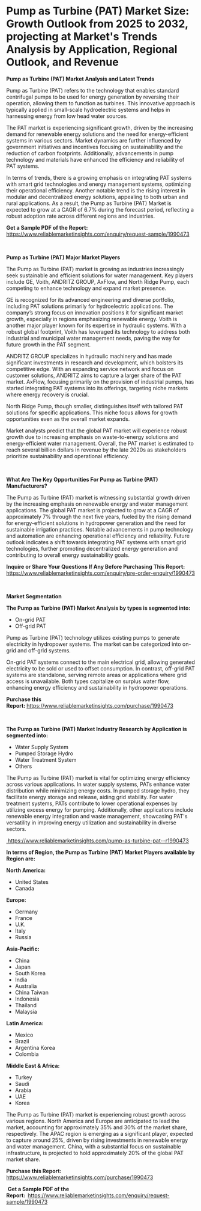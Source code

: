 <p><h1>Pump as Turbine (PAT) Market Size: Growth Outlook from 2025 to 2032, projecting at Market's Trends Analysis by Application, Regional Outlook, and Revenue</h1></p><p><strong>Pump as Turbine (PAT) Market Analysis and Latest Trends</strong></p>
<p><p>Pump as Turbine (PAT) refers to the technology that enables standard centrifugal pumps to be used for energy generation by reversing their operation, allowing them to function as turbines. This innovative approach is typically applied in small-scale hydroelectric systems and helps in harnessing energy from low head water sources. </p><p>The PAT market is experiencing significant growth, driven by the increasing demand for renewable energy solutions and the need for energy-efficient systems in various sectors. Market dynamics are further influenced by government initiatives and incentives focusing on sustainability and the reduction of carbon footprints. Additionally, advancements in pump technology and materials have enhanced the efficiency and reliability of PAT systems.</p><p>In terms of trends, there is a growing emphasis on integrating PAT systems with smart grid technologies and energy management systems, optimizing their operational efficiency. Another notable trend is the rising interest in modular and decentralized energy solutions, appealing to both urban and rural applications. As a result, the Pump as Turbine (PAT) Market is expected to grow at a CAGR of 6.7% during the forecast period, reflecting a robust adoption rate across different regions and industries.</p></p>
<p><strong>Get a Sample PDF of the Report:&nbsp;</strong> <a href="https://www.reliablemarketinsights.com/enquiry/request-sample/1990473?utm_campaign=2593&utm_medium=2&utm_source=Github&utm_content=ia&utm_term=12042025&utm_id=pump-as-turbine-pat">https://www.reliablemarketinsights.com/enquiry/request-sample/1990473</a></p>
<p>&nbsp;</p>
<p><strong>Pump as Turbine (PAT) Major Market Players</strong></p>
<p><p>The Pump as Turbine (PAT) market is growing as industries increasingly seek sustainable and efficient solutions for water management. Key players include GE, Voith, ANDRITZ GROUP, AxFlow, and North Ridge Pump, each competing to enhance technology and expand market presence.</p><p>GE is recognized for its advanced engineering and diverse portfolio, including PAT solutions primarily for hydroelectric applications. The company’s strong focus on innovation positions it for significant market growth, especially in regions emphasizing renewable energy. Voith is another major player known for its expertise in hydraulic systems. With a robust global footprint, Voith has leveraged its technology to address both industrial and municipal water management needs, paving the way for future growth in the PAT segment.</p><p>ANDRITZ GROUP specializes in hydraulic machinery and has made significant investments in research and development, which bolsters its competitive edge. With an expanding service network and focus on customer solutions, ANDRITZ aims to capture a larger share of the PAT market. AxFlow, focusing primarily on the provision of industrial pumps, has started integrating PAT systems into its offerings, targeting niche markets where energy recovery is crucial.</p><p>North Ridge Pump, though smaller, distinguishes itself with tailored PAT solutions for specific applications. This niche focus allows for growth opportunities even as the overall market expands.</p><p>Market analysts predict that the global PAT market will experience robust growth due to increasing emphasis on waste-to-energy solutions and energy-efficient water management. Overall, the PAT market is estimated to reach several billion dollars in revenue by the late 2020s as stakeholders prioritize sustainability and operational efficiency.</p></p>
<p>&nbsp;</p>
<p><strong>What Are The Key Opportunities For Pump as Turbine (PAT) Manufacturers?</strong></p>
<p><p>The Pump as Turbine (PAT) market is witnessing substantial growth driven by the increasing emphasis on renewable energy and water management applications. The global PAT market is projected to grow at a CAGR of approximately 7% through the next five years, fueled by the rising demand for energy-efficient solutions in hydropower generation and the need for sustainable irrigation practices. Notable advancements in pump technology and automation are enhancing operational efficiency and reliability. Future outlook indicates a shift towards integrating PAT systems with smart grid technologies, further promoting decentralized energy generation and contributing to overall energy sustainability goals.</p></p>
<p><strong>Inquire or Share Your Questions If Any Before Purchasing This Report:</strong> <a href="https://www.reliablemarketinsights.com/enquiry/pre-order-enquiry/1990473?utm_campaign=2593&utm_medium=2&utm_source=Github&utm_content=ia&utm_term=12042025&utm_id=pump-as-turbine-pat">https://www.reliablemarketinsights.com/enquiry/pre-order-enquiry/1990473</a></p>
<p>&nbsp;</p>
<p><strong>Market Segmentation</strong></p>
<p><strong>The Pump as Turbine (PAT) Market Analysis by types is segmented into:</strong></p>
<p><ul><li>On-grid PAT</li><li>Off-grid PAT</li></ul></p>
<p><p>Pump as Turbine (PAT) technology utilizes existing pumps to generate electricity in hydropower systems. The market can be categorized into on-grid and off-grid systems. </p><p>On-grid PAT systems connect to the main electrical grid, allowing generated electricity to be sold or used to offset consumption. In contrast, off-grid PAT systems are standalone, serving remote areas or applications where grid access is unavailable. Both types capitalize on surplus water flow, enhancing energy efficiency and sustainability in hydropower operations.</p></p>
<p><strong>Purchase this Report:&nbsp;</strong><a href="https://www.reliablemarketinsights.com/purchase/1990473?utm_campaign=2593&utm_medium=2&utm_source=Github&utm_content=ia&utm_term=12042025&utm_id=pump-as-turbine-pat">https://www.reliablemarketinsights.com/purchase/1990473</a></p>
<p>&nbsp;</p>
<p><strong>The Pump as Turbine (PAT) Market Industry Research by Application is segmented into:</strong></p>
<p><ul><li>Water Supply System</li><li>Pumped Storage Hydro</li><li>Water Treatment System</li><li>Others</li></ul></p>
<p><p>The Pump as Turbine (PAT) market is vital for optimizing energy efficiency across various applications. In water supply systems, PATs enhance water distribution while minimizing energy costs. In pumped storage hydro, they facilitate energy storage and release, aiding grid stability. For water treatment systems, PATs contribute to lower operational expenses by utilizing excess energy for pumping. Additionally, other applications include renewable energy integration and waste management, showcasing PAT's versatility in improving energy utilization and sustainability in diverse sectors.</p></p>
<p><a href="https://www.reliablemarketinsights.com/pump-as-turbine-pat--r1990473?utm_campaign=2593&utm_medium=2&utm_source=Github&utm_content=ia&utm_term=12042025&utm_id=pump-as-turbine-pat">&nbsp;https://www.reliablemarketinsights.com/pump-as-turbine-pat--r1990473</a></p>
<p><strong>In terms of Region, the Pump as Turbine (PAT) Market Players available by Region are:</strong></p>
<p>
    <p> <strong> North America: </strong>
        <ul>
            <li>United States</li>
            <li>Canada</li>
        </ul>
        </p> 
    <p> <strong> Europe: </strong>
        <ul>
            <li>Germany</li>
            <li>France</li>
            <li>U.K.</li>
            <li>Italy</li>
            <li>Russia</li>
        </ul>
        </p> 
    <p> <strong> Asia-Pacific: </strong>
        <ul>
            <li>China</li>
            <li>Japan</li>
            <li>South Korea</li>
            <li>India</li>
            <li>Australia</li>
            <li>China Taiwan</li>
            <li>Indonesia</li>
            <li>Thailand</li>
            <li>Malaysia</li>
        </ul>
        </p> 
    <p> <strong> Latin America: </strong>
        <ul>
            <li>Mexico</li>
            <li>Brazil</li>
            <li>Argentina Korea</li>
            <li>Colombia</li>
        </ul>
        </p> 
    <p> <strong> Middle East & Africa: </strong>
        <ul>
            <li>Turkey</li>
            <li>Saudi</li>
            <li>Arabia</li>
            <li>UAE</li>
            <li>Korea</li>
        </ul>
    </p>
    </p>
<p><p>The Pump as Turbine (PAT) market is experiencing robust growth across various regions. North America and Europe are anticipated to lead the market, accounting for approximately 35% and 30% of the market share, respectively. The APAC region is emerging as a significant player, expected to capture around 25%, driven by rising investments in renewable energy and water management. China, with a substantial focus on sustainable infrastructure, is projected to hold approximately 20% of the global PAT market share.</p></p>
<p><strong>Purchase this Report: </strong><a href="https://www.reliablemarketinsights.com/purchase/1990473?utm_campaign=2593&utm_medium=2&utm_source=Github&utm_content=ia&utm_term=12042025&utm_id=pump-as-turbine-pat">https://www.reliablemarketinsights.com/purchase/1990473</a></p>
<p>&nbsp;<strong>Get a Sample PDF of the Report:&nbsp;&nbsp;</strong><a href="https://www.reliablemarketinsights.com/enquiry/request-sample/1990473?utm_campaign=2593&utm_medium=2&utm_source=Github&utm_content=ia&utm_term=12042025&utm_id=pump-as-turbine-pat">https://www.reliablemarketinsights.com/enquiry/request-sample/1990473</a></p>
<p><strong></strong></p>
<p><p></p><p></p><p></p></p>